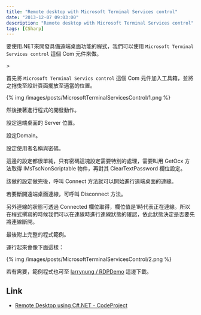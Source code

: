 ```yaml
---
title: "Remote desktop with Microsoft Terminal Services control"
date: "2013-12-07 09:03:00"
description: "Remote desktop with Microsoft Terminal Services control"
tags: [CSharp]
---
```



要使用.NET來開發具備遠端桌面功能的程式，我們可以使用 `Microsoft Terminal Services control` 這個 Com 元件來做。  

<!--More-->>

首先將 `Microsoft Terminal Servics control` 這個 Com 元件加入工具箱，並將之拖曳至設計頁面擺放至適當的位置。  

{% img /images/posts/MicrosoftTerminalServicesControl/1.png %}


然後接著進行程式的開發動作。  

設定遠端桌面的 Server 位置。  

<script src="http://gist-it.appspot.com/github/larrynung/RDPDemo/blob/bdc43c40e50305f2e12f29c5ff7e8b376b73d90b/Source/RDPDemo/Form1.cs?slice=31&footer=0"></script>


設定Domain。  

<script src="http://gist-it.appspot.com/github/larrynung/RDPDemo/blob/bdc43c40e50305f2e12f29c5ff7e8b376b73d90b/Source/RDPDemo/Form1.cs?slice=32&footer=0"></script>


設定使用者名稱與密碼。  

<script src="http://gist-it.appspot.com/github/larrynung/RDPDemo/blob/bdc43c40e50305f2e12f29c5ff7e8b376b73d90b/Source/RDPDemo/Form1.cs?slice=33:35&footer=0"></script>

這邊的設定都很單純，只有密碼這塊設定需要特別的處理，需要叫用 GetOcx 方法取得 IMsTscNonScriptable 物件，再對其 ClearTextPassword 欄位設定。


該做的設定做完後，呼叫 Connect 方法就可以開始進行遠端桌面的連線。   

<script src="http://gist-it.appspot.com/github/larrynung/RDPDemo/blob/bdc43c40e50305f2e12f29c5ff7e8b376b73d90b/Source/RDPDemo/Form1.cs?slice=37&footer=0"></script>


若要斷開遠端桌面連線，可呼叫 Disconnect 方法。 

<script src="http://gist-it.appspot.com/github/larrynung/RDPDemo/blob/bdc43c40e50305f2e12f29c5ff7e8b376b73d90b/Source/RDPDemo/Form1.cs?slice=29&footer=0"></script>


另外連線的狀態可透過 Connected 欄位取得，欄位值是1時代表正在連線。所以在程式撰寫的時候我們可以在連線時進行連線狀態的確認，依此狀態決定是否要先將連線斷開。

<script src="http://gist-it.appspot.com/github/larrynung/RDPDemo/blob/bdc43c40e50305f2e12f29c5ff7e8b376b73d90b/Source/RDPDemo/Form1.cs?slice=28:29&footer=0"></script>
  

最後附上完整的程式範例。    

<script src="http://gist-it.appspot.com/github/larrynung/RDPDemo/blob/bdc43c40e50305f2e12f29c5ff7e8b376b73d90b/Source/RDPDemo/Form1.cs?footer=0"></script>


運行起來會像下面這樣：

{% img /images/posts/MicrosoftTerminalServicesControl/2.png %}


若有需要，範例程式也可至 [larrynung / RDPDemo](https://github.com/larrynung/RDPDemo) 這邊下載。  

Link
----
* [Remote Desktop using C#.NET - CodeProject](http://www.codeproject.com/Articles/43705/Remote-Desktop-using-C-NET)
